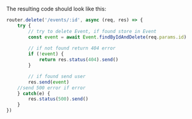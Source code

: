 <!--title={Dynamic Browsing Page Deleting an Event}-->

The resulting code should look like this:

```javascript
router.delete('/events/:id', async (req, res) => {  
	try {
		// try to delete Event, if found store in Event 
		const event = await Event.findByIdAndDelete(req.params.id)
		
		// if not found return 404 error
		if (!event) { 
			return res.status(404).send()
		}

		// if found send user
		res.send(event)
	//send 500 error if error
	} catch(e) { 
		res.status(500).send()
	}
})
```

